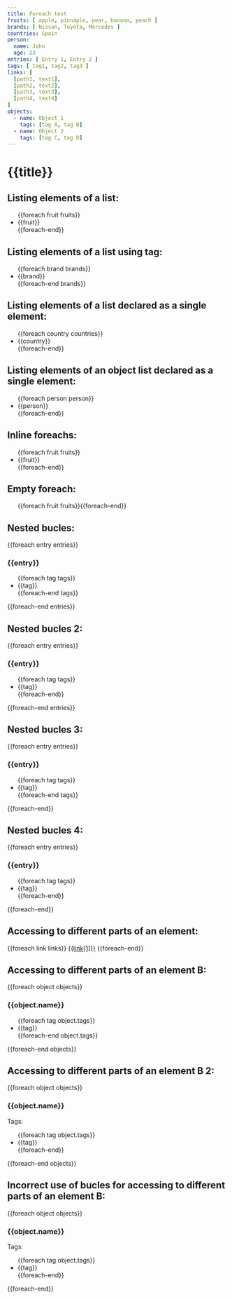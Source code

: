 ```yaml
---
title: Foreach test
fruits: [ apple, pinnaple, pear, banana, peach ]
brands: [ Nissan, Toyota, Mercedes ]
countries: Spain
person:
  name: John
  age: 23
entries: [ Entry 1, Entry 2 ]
tags: [ tag1, tag2, tag3 ]
links: [
  [path1, text1],
  [path2, text2],
  [path3, text3],
  [path4, text4]
]
objects:
  - name: Object 1
    tags: [tag A, tag B]
  - name: Object 2
    tags: [tag C, tag D]
---
```


# {{title}}

## Listing elements of a list:

<ul>
  {{foreach fruit fruits}}
    <div>
      <li>{{fruit}}</li>
    </div>
  {{foreach-end}}
</ul>

## Listing elements of a list using tag:

<ul>
  {{foreach brand brands}}
    <li>{{brand}}</li>
  {{foreach-end brands}}
</ul>

## Listing elements of a list declared as a single element:

<ul>
  {{foreach country countries}}
    <div>
      <li>{{country}}</li>
    </div>
  {{foreach-end}}
</ul>

## Listing elements of an object list declared as a single element:

<ul>
  {{foreach person person}}
    <div>
      <li>{{person}}</li>
    </div>
  {{foreach-end}}
</ul>

## Inline foreachs:

<ul>
  {{foreach fruit fruits}}<div><li>{{fruit}}</li></div>{{foreach-end}}
</ul>

## Empty foreach:

<ul>
  {{foreach fruit fruits}}{{foreach-end}}
</ul>

## Nested bucles:

{{foreach entry entries}}
  ### {{entry}}
  <ul>
    {{foreach tag tags}}
      <li>{{tag}}</li>
    {{foreach-end tags}}
  </ul>
{{foreach-end entries}}

## Nested bucles 2:

{{foreach entry entries}}
  ### {{entry}}
  <ul>
    {{foreach tag tags}}
      <li>{{tag}}</li>
    {{foreach-end}}
  </ul>
{{foreach-end entries}}

## Nested bucles 3:

{{foreach entry entries}}
  ### {{entry}}
  <ul>
    {{foreach tag tags}}
      <li>{{tag}}</li>
    {{foreach-end tags}}
  </ul>
{{foreach-end}}

## Nested bucles 4:

{{foreach entry entries}}
  ### {{entry}}
  <ul>
    {{foreach tag tags}}
      <li>{{tag}}</li>
    {{foreach-end}}
  </ul>

{{foreach-end}}

## Accessing to different parts of an element:

{{foreach link links}}
  <a href="{{link[0]}}">{{link[1]}}</a>
{{foreach-end}}

## Accessing to different parts of an element B:

{{foreach object objects}}
  ### {{object.name}}
  <ul>
    {{foreach tag object.tags}}
      <li>{{tag}}</li>
    {{foreach-end object.tags}}
  </ul>
{{foreach-end objects}}

## Accessing to different parts of an element B 2:

{{foreach object objects}}
  ### {{object.name}}
  Tags:
  <ul>
    {{foreach tag object.tags}}
      <li>{{tag}}</li>
    {{foreach-end}}
  </ul>
{{foreach-end objects}}

## Incorrect use of bucles for accessing to different parts of an element B:

{{foreach object objects}}
  ### {{object.name}}
  Tags:
  <ul>
    {{foreach tag object.tags}}
      <li>{{tag}}</li>
    {{foreach-end}}
  </ul>
{{foreach-end}}
